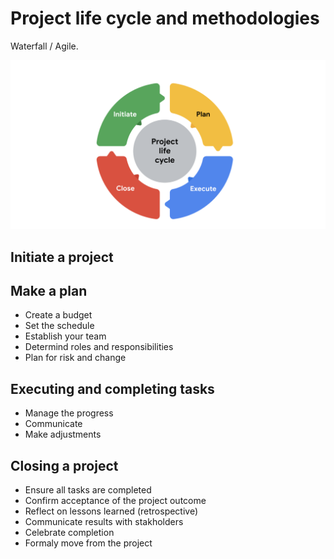 # Project life cycle and methodologies

Waterfall / Agile.

![Project Life Cycle](plc.png)


## Initiate a project

## Make a plan
* Create a budget
* Set the schedule
* Establish your team
* Determind roles and responsibilities
* Plan for risk and change

## Executing and completing tasks
* Manage the progress
* Communicate
* Make adjustments

## Closing a project
* Ensure all tasks are completed
* Confirm acceptance of the project outcome
* Reflect on lessons learned (retrospective)
* Communicate results with stakholders
* Celebrate completion
* Formaly move from the project
